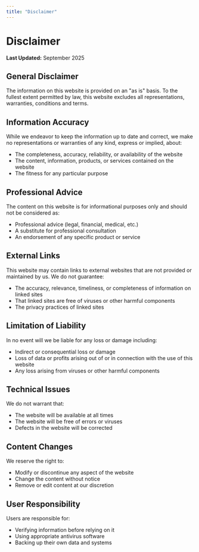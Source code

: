 ```yaml
---
title: "Disclaimer"
---
```


# Disclaimer

**Last Updated:** September 2025

## General Disclaimer

The information on this website is provided on an "as is" basis. To the fullest extent permitted by law, this website excludes all representations, warranties, conditions and terms.

## Information Accuracy

While we endeavor to keep the information up to date and correct, we make no representations or warranties of any kind, express or implied, about:
- The completeness, accuracy, reliability, or availability of the website
- The content, information, products, or services contained on the website
- The fitness for any particular purpose

## Professional Advice

The content on this website is for informational purposes only and should not be considered as:
- Professional advice (legal, financial, medical, etc.)
- A substitute for professional consultation
- An endorsement of any specific product or service

## External Links

This website may contain links to external websites that are not provided or maintained by us. We do not guarantee:
- The accuracy, relevance, timeliness, or completeness of information on linked sites
- That linked sites are free of viruses or other harmful components
- The privacy practices of linked sites

## Limitation of Liability

In no event will we be liable for any loss or damage including:
- Indirect or consequential loss or damage
- Loss of data or profits arising out of or in connection with the use of this website
- Any loss arising from viruses or other harmful components

## Technical Issues

We do not warrant that:
- The website will be available at all times
- The website will be free of errors or viruses
- Defects in the website will be corrected

## Content Changes

We reserve the right to:
- Modify or discontinue any aspect of the website
- Change the content without notice
- Remove or edit content at our discretion

## User Responsibility

Users are responsible for:
- Verifying information before relying on it
- Using appropriate antivirus software
- Backing up their own data and systems